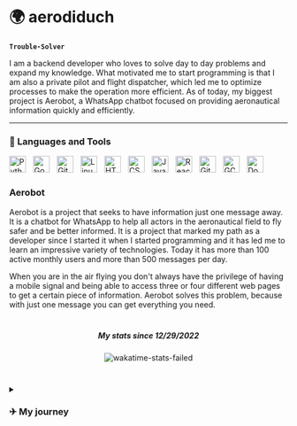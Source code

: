 # 🌍 aerodiduch

**`Trouble-Solver`**

I am a backend developer who loves to solve day to day problems and expand my knowledge. What motivated me to start programming is that I am also a private pilot and flight dispatcher, which led me to optimize processes to make the operation more efficient. As of today, my biggest project is Aerobot, a WhatsApp chatbot focused on providing aeronautical information quickly and efficiently.

---

### 🧰 Languages and Tools

<img align="left" alt="Python" width="30px" style="padding-right:10px;" src="https://cdn.jsdelivr.net/gh/devicons/devicon/icons/python/python-original.svg"/>
<img align="left" alt="Go" width="30px" style="padding-right:10px;" src="https://cdn.jsdelivr.net/gh/devicons/devicon/icons/go/go-original-wordmark.svg" />
<img align="left" alt="Git" width="30px" style="padding-right:10px;" src="https://cdn.jsdelivr.net/gh/devicons/devicon/icons/git/git-original.svg" />
<img align="left" alt="Linux" width="30px" style="padding-right:10px;" src="https://cdn.jsdelivr.net/gh/devicons/devicon/icons/linux/linux-original.svg" />
<img align="left" alt="HTML" width="30px" style="padding-right:10px;" src="https://cdn.jsdelivr.net/gh/devicons/devicon/icons/html5/html5-plain.svg" />
<img align="left" alt="CSS" width="30px" style="padding-right:10px;" src="https://cdn.jsdelivr.net/gh/devicons/devicon/icons/css3/css3-plain.svg" />
<img align="left" alt="JavaScript" width="30px" style="padding-right:10px;" src="https://cdn.jsdelivr.net/gh/devicons/devicon/icons/javascript/javascript-plain.svg" />
<img align="left" alt="React" width="30px" style="padding-right:10px;" src="https://cdn.jsdelivr.net/gh/devicons/devicon/icons/react/react-original.svg" />
<img align="left" alt="GitHub" width="30px" style="padding-right:10px;" src="https://cdn.jsdelivr.net/gh/devicons/devicon/icons/github/github-original.svg" />
<img align="left" alt="GCP" width="30px" style="padding-right:10px;" src="https://cdn.jsdelivr.net/gh/devicons/devicon/icons/googlecloud/googlecloud-original.svg" />
<img align="left" alt="Docker" width="30px" style="padding-right:10px;" src="https://cdn.jsdelivr.net/gh/devicons/devicon/icons/docker/docker-original.svg" />      
<br />

#

### Aerobot

Aerobot is a project that seeks to have information just one message away. It is a chatbot for WhatsApp to help all actors in the aeronautical field to fly safer and be better informed. It is a project that marked my path as a developer since I started it when I started programming and it has led me to learn an impressive variety of technologies. Today it has more than 100 active monthly users and more than 500 messages per day. 

When you are in the air flying you don't always have the privilege of having a mobile signal and being able to access three or four different web pages to get a certain piece of information. Aerobot solves this problem, because with just one message you can get everything you need.

#

<h5 align="center">
  My stats since 12/29/2022
</h5>
<p align="center">
  <img src="https://github-readme-stats.vercel.app/api/wakatime?username=aerodiduch&layout=compact&theme=dracula&hide_title=true&hide=csv,mdx,text,git,markdown,scss,ini,other,bash" alt="wakatime-stats-failed"  />
</p>

#

<details>
 <summary><h3>✈ My journey</h3></summary>
   As much as it sounds like a joke, what sparked my spark for programming was Grand Theft Auto: San Andreas when I was young. At that time it was very popular to play its multiplayer version on servers, the famous SA:MP. The servers ran in a language called PAWNO and when I was 10 years old I liked to play around with the files and even encouraged myself to insert pieces of code and see what they did. I like to be efficient and solve real life problems with hard solutions. 

Years later I was finishing my studies as a flight dispatcher, where I encountered many tasks that required continuous calculation, weight and balance, runway calculations, and so on. It was at this point that I started programming seriously and my first project was a small calculator to solve these problems. From there, no one could stop me.

In this way I have learned many incredible technologies that have marked my path and motivate me daily to improve. I have a desire to grow and grow, it is what makes me happiest.


